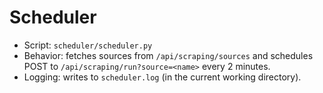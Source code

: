 # Scheduler

- Script: `scheduler/scheduler.py`
- Behavior: fetches sources from `/api/scraping/sources` and schedules POST to `/api/scraping/run?source=<name>` every 2 minutes.
- Logging: writes to `scheduler.log` (in the current working directory).
